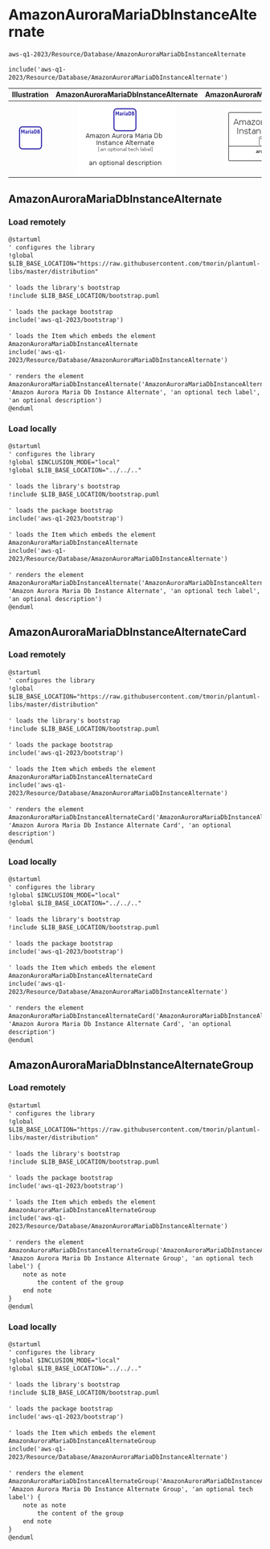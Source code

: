 # AmazonAuroraMariaDbInstanceAlternate


```text
aws-q1-2023/Resource/Database/AmazonAuroraMariaDbInstanceAlternate
```

```text
include('aws-q1-2023/Resource/Database/AmazonAuroraMariaDbInstanceAlternate')
```



| Illustration | AmazonAuroraMariaDbInstanceAlternate | AmazonAuroraMariaDbInstanceAlternateCard | AmazonAuroraMariaDbInstanceAlternateGroup |
| :---: | :---: | :---: | :---: |
| ![illustration for Illustration](../../../aws-q1-2023/Resource/Database/AmazonAuroraMariaDbInstanceAlternate.png) | ![illustration for AmazonAuroraMariaDbInstanceAlternate](../../../aws-q1-2023/Resource/Database/AmazonAuroraMariaDbInstanceAlternate.Local.png) | ![illustration for AmazonAuroraMariaDbInstanceAlternateCard](../../../aws-q1-2023/Resource/Database/AmazonAuroraMariaDbInstanceAlternateCard.Local.png) | ![illustration for AmazonAuroraMariaDbInstanceAlternateGroup](../../../aws-q1-2023/Resource/Database/AmazonAuroraMariaDbInstanceAlternateGroup.Local.png) |




## AmazonAuroraMariaDbInstanceAlternate

### Load remotely
```plantuml
@startuml
' configures the library
!global $LIB_BASE_LOCATION="https://raw.githubusercontent.com/tmorin/plantuml-libs/master/distribution"

' loads the library's bootstrap
!include $LIB_BASE_LOCATION/bootstrap.puml

' loads the package bootstrap
include('aws-q1-2023/bootstrap')

' loads the Item which embeds the element AmazonAuroraMariaDbInstanceAlternate
include('aws-q1-2023/Resource/Database/AmazonAuroraMariaDbInstanceAlternate')

' renders the element
AmazonAuroraMariaDbInstanceAlternate('AmazonAuroraMariaDbInstanceAlternate', 'Amazon Aurora Maria Db Instance Alternate', 'an optional tech label', 'an optional description')
@enduml
```

### Load locally
```plantuml
@startuml
' configures the library
!global $INCLUSION_MODE="local"
!global $LIB_BASE_LOCATION="../../.."

' loads the library's bootstrap
!include $LIB_BASE_LOCATION/bootstrap.puml

' loads the package bootstrap
include('aws-q1-2023/bootstrap')

' loads the Item which embeds the element AmazonAuroraMariaDbInstanceAlternate
include('aws-q1-2023/Resource/Database/AmazonAuroraMariaDbInstanceAlternate')

' renders the element
AmazonAuroraMariaDbInstanceAlternate('AmazonAuroraMariaDbInstanceAlternate', 'Amazon Aurora Maria Db Instance Alternate', 'an optional tech label', 'an optional description')
@enduml
```

## AmazonAuroraMariaDbInstanceAlternateCard

### Load remotely
```plantuml
@startuml
' configures the library
!global $LIB_BASE_LOCATION="https://raw.githubusercontent.com/tmorin/plantuml-libs/master/distribution"

' loads the library's bootstrap
!include $LIB_BASE_LOCATION/bootstrap.puml

' loads the package bootstrap
include('aws-q1-2023/bootstrap')

' loads the Item which embeds the element AmazonAuroraMariaDbInstanceAlternateCard
include('aws-q1-2023/Resource/Database/AmazonAuroraMariaDbInstanceAlternate')

' renders the element
AmazonAuroraMariaDbInstanceAlternateCard('AmazonAuroraMariaDbInstanceAlternateCard', 'Amazon Aurora Maria Db Instance Alternate Card', 'an optional description')
@enduml
```

### Load locally
```plantuml
@startuml
' configures the library
!global $INCLUSION_MODE="local"
!global $LIB_BASE_LOCATION="../../.."

' loads the library's bootstrap
!include $LIB_BASE_LOCATION/bootstrap.puml

' loads the package bootstrap
include('aws-q1-2023/bootstrap')

' loads the Item which embeds the element AmazonAuroraMariaDbInstanceAlternateCard
include('aws-q1-2023/Resource/Database/AmazonAuroraMariaDbInstanceAlternate')

' renders the element
AmazonAuroraMariaDbInstanceAlternateCard('AmazonAuroraMariaDbInstanceAlternateCard', 'Amazon Aurora Maria Db Instance Alternate Card', 'an optional description')
@enduml
```

## AmazonAuroraMariaDbInstanceAlternateGroup

### Load remotely
```plantuml
@startuml
' configures the library
!global $LIB_BASE_LOCATION="https://raw.githubusercontent.com/tmorin/plantuml-libs/master/distribution"

' loads the library's bootstrap
!include $LIB_BASE_LOCATION/bootstrap.puml

' loads the package bootstrap
include('aws-q1-2023/bootstrap')

' loads the Item which embeds the element AmazonAuroraMariaDbInstanceAlternateGroup
include('aws-q1-2023/Resource/Database/AmazonAuroraMariaDbInstanceAlternate')

' renders the element
AmazonAuroraMariaDbInstanceAlternateGroup('AmazonAuroraMariaDbInstanceAlternateGroup', 'Amazon Aurora Maria Db Instance Alternate Group', 'an optional tech label') {
    note as note
        the content of the group
    end note
}
@enduml
```

### Load locally
```plantuml
@startuml
' configures the library
!global $INCLUSION_MODE="local"
!global $LIB_BASE_LOCATION="../../.."

' loads the library's bootstrap
!include $LIB_BASE_LOCATION/bootstrap.puml

' loads the package bootstrap
include('aws-q1-2023/bootstrap')

' loads the Item which embeds the element AmazonAuroraMariaDbInstanceAlternateGroup
include('aws-q1-2023/Resource/Database/AmazonAuroraMariaDbInstanceAlternate')

' renders the element
AmazonAuroraMariaDbInstanceAlternateGroup('AmazonAuroraMariaDbInstanceAlternateGroup', 'Amazon Aurora Maria Db Instance Alternate Group', 'an optional tech label') {
    note as note
        the content of the group
    end note
}
@enduml
```

